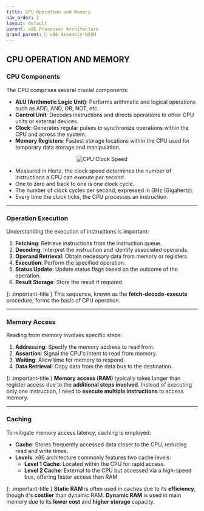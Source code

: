 ```yaml
---
title: CPU Operation and Memory
nav_order: 2
layout: default
parent: x86 Processor Architecture
grand_parent: 🔲 x86 Assembly NASM
---
```


## **CPU OPERATION AND MEMORY**

### **CPU Components**

The CPU comprises several crucial components:

- **ALU (Arithmetic Logic Unit)**: Performs arithmetic and logical operations such as ADD, AND, OR, NOT, etc.
- **Control Unit**: Decodes instructions and directs operations to other CPU units or external devices.
- **Clock**: Generates regular pulses to synchronize operations within the CPU and across the system.
- **Memory Registers**: Fastest storage locations within the CPU used for temporary data storage and manipulation.

<div style="text-align:center;">
    <img src="../../assets/images/cpu_clock_speed.jpg" alt="CPU Clock Speed">
</div>

- Measured in Hertz, the clock speed determines the number of instructions a CPU can execute per second.
- One to zero and back to one is one clock cycle.
- The number of clock cycles per second, expressed in GHz (Gigahertz).
- Every time the clock ticks, the CPU processes an instruction.

----

### **Operation Execution**

Understanding the execution of instructions is important:

1. **Fetching**: Retrieve instructions from the instruction queue.
2. **Decoding**: Interpret the instruction and identify associated operands.
3. **Operand Retrieval**: Obtain necessary data from memory or registers.
4. **Execution**: Perform the specified operation.
5. **Status Update**: Update status flags based on the outcome of the operation.
6. **Result Storage**: Store the result if required.

{: .important-title }
This sequence, known as the **fetch-decode-execute** procedure, forms the basis of CPU operation.

----

### **Memory Access**

Reading from memory involves specific steps:

1. **Addressing**: Specify the memory address to read from.
2. **Assertion**: Signal the CPU's intent to read from memory.
3. **Waiting**: Allow time for memory to respond.
4. **Data Retrieval**: Copy data from the data bus to the destination.

{: .important-title }
**Memory access (RAM)** typically takes longer than register access due to the **additional steps involved**. Instead of executing only one instruction, I need to **execute multiple instructions** to access memory.

----

### **Caching**

To mitigate memory access latency, caching is employed:

- **Cache**: Stores frequently accessed data closer to the CPU, reducing read and write times.
- **Levels**: x86 architecture commonly features two cache levels:
  - **Level 1 Cache**: Located within the CPU for rapid access.
  - **Level 2 Cache**: External to the CPU but accessed via a high-speed bus, offering faster access than RAM.

{: .important-title }
**Static RAM** is often used in caches due to its **efficiency**, though it's **costlier** than dynamic RAM. **Dynamic RAM** is used in main memory due to its **lower cost** and **higher storage** capacity.